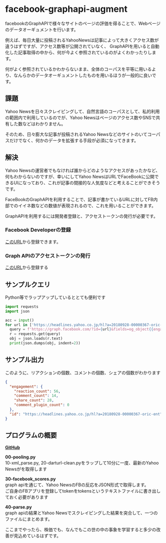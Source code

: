 # facebook-graphapi-augment

facebookのGraphAPIで様々なサイトのページの評価を得ることで、Webページのデータオーギュメントを行います。　　

例えば、毎日大量に投稿されるYahooNewsは記事によって大きくアクセス数が違うはずですが、アクセス数等が公開されていなく、 GraphAPIを用いると自動化した記事取得の中から、何が今よく参照されているのがよくわかったりします。  

何がよく参照されているかわからないまま、全体のコーパスを平等に用いるより、なんらかのデータオーギュメントしたものを用いるほうが一般的に良いです。

## 課題
Yahoo Newsを日々スクレイピングして、自然言語のコーパスとして、私的利用の範囲内で利用しているのでが、Yahoo Newsはページのアクセス数やSNSで共有した数などはわかりません。

そのため、日々膨大な記事が投稿されるYahoo Newsなどのサイトのいてコーパスだけでなく、何かのデータを拡張する手段が必須になってきます。

## 解決
Yahoo Newsの運営者でもなければ誰からどのようなアクセスがあったかなど、何もわからないのですが、幸いにしてYahoo NewsはURLでFaceBookに公開できるUIになっており、これが記事の間接的な人気度などと考えることができそうです。  

FaceBookのGraphAPIを利用することで、記事が書かているURLに対してFB内部でのイイネ数などの数値が表現されるので、これを用いることができます。  

GraphAPIを利用するには開発者登録と、アクセストークンの発行が必要です。  

### Facebook Developerの登録
[このURL](https://developers.facebook.com/?locale=ja_JP)から登録できます。

### Graph APIのアクセストークンの発行
[このURL](https://developers.facebook.com/tools/explorer?method=GET&path=me%3Ffields%3Did%2Cname&version=v3.1)から登録する

## サンプルクエリ
Python等でラップアップしているととても便利です

```python
import requests
import json

acc = input()
for url in ['https://headlines.yahoo.co.jp/hl?a=20180928-00000367-oric-ent']:
  query = f'https://graph.facebook.com/?id={url}&fields=og_object{{engagement}},engagement&access_token={acc}'
  r = requests.get(query)
  obj = json.loads(r.text)
  print(json.dumps(obj, indent=2))
```

## サンプル出力
このように、リアクションの個数、コメントの個数、シェアの個数がわかります

```json
{
  "engagement": {
    "reaction_count": 56,
    "comment_count": 14,
    "share_count": 28,
    "comment_plugin_count": 0
  },
  "id": "https://headlines.yahoo.co.jp/hl?a=20180928-00000367-oric-ent"
}
```

## プログラムの概要

**[GitHub](https://github.com/GINK03/facebook-graphapi-augment)**

**00-pooling.py**  
10-xml_parse.py, 20-darturl-clean.pyをラップして10分に一度、最新のYahoo Newsがを取得します

**30-facebook_scores.py**  
graph apiを通じて、Yahoo NewsのFBの反応をJSON形式で取得します。  
ご自身のFBアプリを登録してtokenをtokensというテキストファイルに書き出しておく必要があります  

**40-parse.py**  
graph apiの結果とYahoo Newsでスクレイピングした結果を突合して、一つのファイルにまとめます。  


ここまでやったら、株価でも、なんでもこの世の中の事象を学習すると多少の改善が見込めているはずです。  

